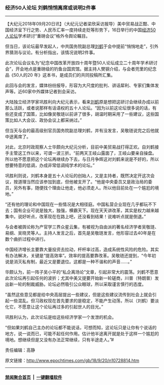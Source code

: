 ### 经济50人论坛 刘鹤悄悄离席或说明2件事
------------------------

<p>【大纪元2018年09月20日讯】（大纪元记者梁欣采访报导）美中贸易战正酣、中国经济呈下行之势、人民币汇率一度持续走贬等形势下，16日举行的中国<a href="http://www.epochtimes.com/gb/tag/%E7%BB%8F%E6%B5%8E50%E4%BA%BA%E8%AE%BA%E5%9D%9B.html">经济50人论坛</a>学术研讨“重磅会议”格外令舆论瞩目。</p>
<p>但当日，该论坛最早发起人，中共国务院副总理<a href="http://www.epochtimes.com/gb/tag/%E5%88%98%E9%B9%A4.html">刘鹤</a>于会中提前“悄悄地走”，引外界猜测与议论。有分析指出，该情况说明2件事。</p>
<p>此次论坛会议名为“纪念中国改革开放四十周年暨50人论坛成立二十周年学术研讨会”，开会地点是重磅级的钓鱼台国宾馆。据主持人樊钢介绍，与会者兜里的纪念品《50人的20 年》这本书，是成员们的共同投稿所汇集。</p>
<p>此回与会的发言，媒体纷纷报导，形容为大尺度的批判、讲话犀利、专家们集体发声等。近60家中外媒体记者到会采访。</p>
<p>大陆独立经济学家巩胜利向大纪元表示，看来<a href="http://www.epochtimes.com/gb/tag/%E5%88%98%E9%B9%A4.html">刘鹤</a>原是想把这研讨会继续办成以前那么活跃，或者说那样有话语权的五十人论坛。“因为以前这论坛很多说的话，有些还变成了国策，比如像吴敬琏以前讲了很多，胡温时期采用了一些建议，这些国策比如人大会议、政协会议上都采纳过。”</p>
<p>但当天与会的最高级别官员国务院副总理刘鹤，并有没发言，吴敬琏说完之后他就中途离席了。</p>
<p>对此，北京时政观察人士华颇向大纪元分析，目前中美贸易战打得正欢。自刘鹤接手主管这工作以来，可谓一波三折。“前两天王岐山露面了，王岐山要亲自操盘。所以他不愿意把这个论坛再继续办下去，与日月争辉这对刘鹤来说是不好的，所以想要特意的低调，办成非常低调纯学术的论坛。”</p>
<p>巩胜利则说，刘鹤本身是五十人论坛的创始人，又是主持者，既然决定开这次会议，按道理当然应该参加到底，但他被支开了。“他是中央委员又是政治局的委员，另外有事，随便找个理由让他走，他必须走人。所以他目前处在一个尴尬的境地。”</p>
<p>“还有他的理论和中国现在一些情况是大相径庭。中国私营企业现在几乎都玩不下去；国有企业可说是独大，独强，横霸天下。现在天天讲改革，其实是权力越来越集中。说好听点，改革现在在路上吧，还没看到结果！说难听点就是倒退。”</p>
<p>与会者被舆论称为产官学三界众星云集，有被视为自由派的著名经济学者吴敬琏、易纲、吴晓灵等人。主持人发言之后，首先是吴敬琏发言，他形容过去40年是在数个曲折过程中进行。</p>
<p>中国经济增长主要靠大量投资去拉动，杆杆率过高，造成系统性风险的危险。其实有办法解决，关键是“提高效率”。效率的提高要靠改革。吴敬琏还提到，“今年初说是消灭私有制，最近又是要退位。这都是一种不谐和的声音……。”</p>
<p>华颇认为，前一阵子吴小平的“私企离场论”文章，引起非常大的震荡。刘鹤不愿意此次论坛再引起任何的波折；尤其中美又提要开始新一轮磋商，川普（特朗普）发出新一轮的制裁威胁。论坛必然吸引公众眼球，所以采取谨言慎行的态度。</p>
<p>“虽然这些意见都是给中央高层提出一些建议，但是这些建议流传到社会上就会引起一些混乱。但习政权现在首先要求的是稳定，不能产生动荡，所以（刘鹤）要淡化它，不愿意让这个论坛再过多的引起世人的目光。”</p>
<p>巩胜利认为，此次论坛是给这些经济学家一个发泄的机会。</p>
<p>“但如果刘鹤自己主办的论坛都不能说话，可想而知，这论坛只是让你有个说话的地方，说一说而已，可能不起任何作用。估计他半途离开就是处于这样一个尴尬的境地。想继续但是又没有办法正常继续，只有半途走人。”#</p>
<p>责任编辑：高静</p>

原文链接：http://www.epochtimes.com/gb/18/9/20/n10728814.htm


------------------------
#### [禁闻聚合首页](https://github.com/gfw-breaker/banned-news/blob/master/README.md) &nbsp;|&nbsp;  [一键翻墙软件](https://github.com/gfw-breaker/nogfw/blob/master/README.md)